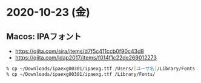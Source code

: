 # 2020-10-23 (金)

## Macos: IPAフォント

- https://qiita.com/sira/items/d7f5c411ccb0f90c43d8
- https://qiita.com/ldap2017/items/f014f1c22de269012273


~~~zsh
% cp ~/Downloads/ipaexg00301/ipaexg.ttf /Users/[ユーザ名]/Library/Fonts
% cp ~/Downloads/ipaexg00301/ipaexg.ttf /Library/Fonts/
~~~
